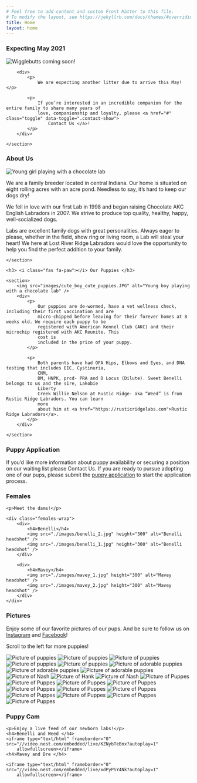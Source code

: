 ```yaml
---
# Feel free to add content and custom Front Matter to this file.
# To modify the layout, see https://jekyllrb.com/docs/themes/#overriding-theme-defaults
title: Home
layout: home
---
```


<article id="coming-2021">
    <h3> <i class="fas fa-paw"></i> Expecting May 2021 </h3>
    <section class="row">
        <img src="images/puppies1.JPG" alt="Wigglebutts coming soon!" class="img-banner" />

        <div>
            <p>
                We are expecting another litter due to arrive this May! </p>

            <p>
                If you’re interested in an incredible companion for the entire family to share many years of
                love, companionship and loyalty, please <a href="#" class="toggle" data-toggle=".contact-show">
                    Contact Us </a>!
            </p>
        </div>

    </section>
</article>

<article id="about">
    <h3> <i class="fas fa-paw"></i> About Us </h3>
    <section>
        <img src="images/cute_girl_cute_puppies.JPG" alt="Young girl playing with a chocolate lab" />
        <div>
            <p>
                We are a family breeder located in central Indiana. Our home is situated on eight rolling acres
                with
                an acre pond. Needless to say, it’s hard to keep our dogs dry!
            </p>
            <p>
                We fell in love with our first Lab in
                1998 and began raising Chocolate AKC English Labradors in 2007. We strive to produce top
                quality,
                healthy, happy, well-socialized dogs.
            </p>
            <p>Labs are excellent family dogs with great personalities.
                Always eager to please, whether in the field, show ring or living room, a Lab will steal your
                heart!
                We here at Lost River Ridge Labradors would love the opportunity to help you find the perfect
                addition to your family.
            </p>
        </div>

    </section>

    <h3> <i class="fas fa-paw"></i> Our Puppies </h3>

    <section>
        <img src="images/cute_boy_cute_puppies.JPG" alt="Young boy playing with a chocolate lab" />
        <div>
            <p>
                Our puppies are de-wormed, have a vet wellness check, including their first vaccination and are
                micro-chipped before leaving for their forever homes at 8 weeks old. We require each puppy to be
                registered with American Kennel Club (AKC) and their microchip registered with AKC Reunite. This
                cost is
                included in the price of your puppy.
            </p>

            <p>
                Both parents have had OFA Hips, Elbows and Eyes, and DNA testing that includes EIC, Cystinuria,
                CNM,
                DM, HNPK, prcd- PRA and D Locus (Dilute). Sweet Benelli belongs to us and the sire, Lakobie
                Liberty
                Creek Willie Nelson at Rustic Ridge- aka “Weed” is from Rustic Ridge Labradors. You can learn
                more
                about him at <a href="https://rusticridgelabs.com">Rustic Ridge Labradors</a>.
            </p>
        </div>

    </section>
</article>

<section>
    <h3> <i class="fas fa-paw"></i> Puppy Application </h3>
    <p>If you’d like more information about puppy availability or securing a position on our waiting list please
        <a class="toggle" data-toggle=".contact-show">Contact Us</a>. If
        you are ready to pursue adopting one of our pups, please submit the <a href="./interested.html">puppy application</a> to start the application process.
    </p>
</section>

<section id="females">
    <h3> <i class="fas fa-paw"></i> Females </h3>

    <p>Meet the dams!</p>

    <div class="females-wrap">
        <div>
            <h4>Benelli</h4>
            <img src="./images/benelli_2.jpg" height="300" alt="Benelli headshot" />
            <img src="./images/benelli_1.jpg" height="300" alt="Benelli headshot" />
        </div>

        <div>
            <h4>Mavey</h4>
            <img src="./images/mavey_1.jpg" height="300" alt="Mavey headshot" />
            <img src="./images/mavey_2.jpg" height="300" alt="Mavey headshot" />
        </div>
    </div>

</section>

<h3> <i class="fas fa-paw"></i> Pictures </h3>

<p> Enjoy some of our favorite pictures of our pups. And be sure to follow us on <a
        href="https://www.instagram.com/lostriverridge_labradors/">Instagram</a> and <a
        href="https://www.facebook.com/lostriverridgelabradors">Facebook</a>!</p>
<p class="hidden-lg">Scroll to the left for more puppies!</p>
<section id="pictures">
    <img src="images/20200721_181821.jpg" alt="Picture of puppies" />
    <!-- <img src="images/158442.jpeg" alt="Picture of puppies" /> -->
    <!-- <video controls>
        <source src="./images/20200721_181925.mov" type="video/mp4" />
    </video> -->
    <img src="images/144227.jpeg" alt="Picture of puppies" />
    <img src="images/puppies15.jpg" alt="Picture of puppies" />
    <img src="images/IMG_20191018_203001.jpg" alt="Picture of puppies" />
    <!-- <img src="images/imagejpeg_0-1.jpg" alt="Picture of puppies" /> -->
    <img src="images/FB_IMG_1578790648427.jpg" alt="Picture of puppies" />
    <!-- <video controls>
        <source src="./images/20200721_182158.mov" type="video/mp4" />
    </video> -->
    <img src="images/puppies3.JPG" alt="Picture of adorable puppies" />
    <img src="images/puppies10.JPG" alt="Picture of adorable puppies" />
    <img src="images/puppies1.JPG" alt="Picture of adorable puppies" />
    <img src="images/puppies16.jpg" alt="Picture of Nash" />
    <!-- <img src="images/puppies9.JPG" alt="Picture of adorable puppies" /> -->
    <!-- <video controls>
        <source src="./images/video3gpp_0.mov" type="video/mp4" />
    </video> -->
    <img src="images/puppies13.jpg" alt="Picture of Hank" />
    <img src="images/puppies14.jpg" alt="Picture of Nash" />
    <img src="images/newpic1.jpg" alt="Picture of Puppes" />
    <img src="images/newpic2.jpg" alt="Picture of Puppes" />
    <img src="images/newpic3.jpg" alt="Picture of Puppes" />
    <img src="images/newpic4.jpg" alt="Picture of Puppes" />
    <img src="images/newpic5.jpg" alt="Picture of Puppes" />
    <img src="images/newpic6.jpg" alt="Picture of Puppes" />
    <img src="images/newpic7.jpg" alt="Picture of Puppes" />
    <img src="images/newpic8.jpg" alt="Picture of Puppes" />
    <img src="images/newpic9.jpg" alt="Picture of Puppes" />
    <img src="images/newpic10.jpg" alt="Picture of Puppes" />
    <img src="images/newpic11.jpg" alt="Picture of Puppes" />
</section>


<section id="puppy-cam">
    <h3> <i class="fas fa-paw"></i> Puppy Cam </h3>

    <p>Enjoy a live feed of our newborn labs!</p>
    <h4>Benelli and Weed </h4>
    <iframe type="text/html" frameborder="0" src="//video.nest.com/embedded/live/KZNybTeBnx?autoplay=1"
        allowfullscreen></iframe>
    <h4>Mavey and Dre </h4>

    <iframe type="text/html" frameborder="0" src="//video.nest.com/embedded/live/xdPyPSY4Nk?autoplay=1"
        allowfullscreen></iframe>
</section>
